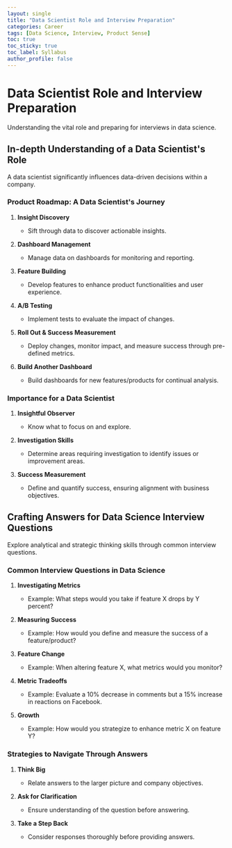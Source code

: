 ```yaml
---
layout: single
title: "Data Scientist Role and Interview Preparation"
categories: Career
tags: [Data Science, Interview, Product Sense]
toc: true
toc_sticky: true
toc_label: Syllabus
author_profile: false
---
```


# Data Scientist Role and Interview Preparation

Understanding the vital role and preparing for interviews in data science.

## In-depth Understanding of a Data Scientist's Role

A data scientist significantly influences data-driven decisions within a company.

### Product Roadmap: A Data Scientist's Journey

1. **Insight Discovery**

   - Sift through data to discover actionable insights.

2. **Dashboard Management**

   - Manage data on dashboards for monitoring and reporting.

3. **Feature Building**

   - Develop features to enhance product functionalities and user experience.

4. **A/B Testing**

   - Implement tests to evaluate the impact of changes.

5. **Roll Out & Success Measurement**

   - Deploy changes, monitor impact, and measure success through pre-defined metrics.

6. **Build Another Dashboard**
   - Build dashboards for new features/products for continual analysis.

### Importance for a Data Scientist

1. **Insightful Observer**

   - Know what to focus on and explore.

2. **Investigation Skills**

   - Determine areas requiring investigation to identify issues or improvement areas.

3. **Success Measurement**
   - Define and quantify success, ensuring alignment with business objectives.

## Crafting Answers for Data Science Interview Questions

Explore analytical and strategic thinking skills through common interview questions.

### Common Interview Questions in Data Science

1. **Investigating Metrics**

   - Example: What steps would you take if feature X drops by Y percent?

2. **Measuring Success**

   - Example: How would you define and measure the success of a feature/product?

3. **Feature Change**

   - Example: When altering feature X, what metrics would you monitor?

4. **Metric Tradeoffs**

   - Example: Evaluate a 10% decrease in comments but a 15% increase in reactions on Facebook.

5. **Growth**
   - Example: How would you strategize to enhance metric X on feature Y?

### Strategies to Navigate Through Answers

1. **Think Big**

   - Relate answers to the larger picture and company objectives.

2. **Ask for Clarification**

   - Ensure understanding of the question before answering.

3. **Take a Step Back**
   - Consider responses thoroughly before providing answers.
